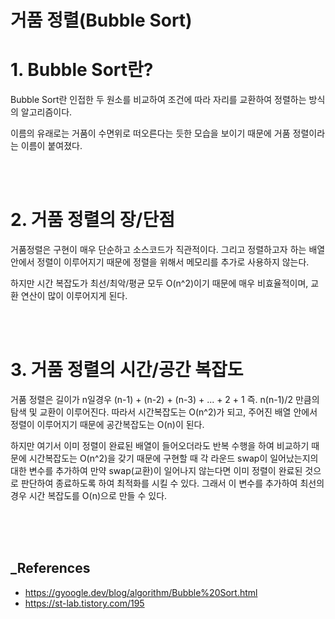 # 거품 정렬(Bubble Sort)
# 1. Bubble Sort란?
Bubble Sort란 인접한 두 원소를 비교하여 조건에 따라 자리를 교환하여 정렬하는 방식의 알고리즘이다.

이름의 유래로는 거품이 수면위로 떠오른다는 듯한 모습을 보이기 때문에 거품 정렬이라는 이름이 붙여졌다.

<br/>
<br/>

# 2. 거품 정렬의 장/단점
거품정렬은 구현이 매우 단순하고 소스코드가 직관적이다. 그리고 정렬하고자 하는 배열 안에서 정렬이 이루어지기 때문에 정렬을 위해서 메모리를 추가로 사용하지 않는다.

하지만 시간 복잡도가 최선/최악/평균 모두 O(n^2)이기 때문에 매우 비효율적이며, 교환 연산이 많이 이루어지게 된다.


<br/>
<br/>


# 3. 거품 정렬의 시간/공간 복잡도
거품 정렬은 길이가 n일경우 (n-1) + (n-2) + (n-3) + ... + 2 + 1 즉. n(n-1)/2 만큼의 탐색 및 교환이 이루어진다. 따라서 시간복잡도는 O(n^2)가 되고, 주어진 배열 안에서 정렬이 이루어지기 때문에 공간복잡도는 O(n)이 된다.

하지만 여기서 이미 정렬이 완료된 배열이 들어오더라도 반복 수행을 하여 비교하기 때문에 시간복잡도는 O(n^2)을 갖기 때문에 구현할 때 각 라운드 swap이 일어났는지의 대한 변수를 추가하여 만약 swap(교환)이 일어나지 않는다면 이미 정렬이 완료된 것으로 판단하여 종료하도록 하여 최적화를 시킬 수 있다. 그래서 이 변수를 추가하여 최선의 경우 시간 복잡도를 O(n)으로 만들 수 있다.


<br/>
<br/>
<br/>

## _References
- https://gyoogle.dev/blog/algorithm/Bubble%20Sort.html
- https://st-lab.tistory.com/195